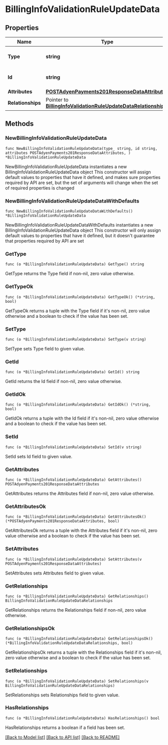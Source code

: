 # BillingInfoValidationRuleUpdateData

## Properties

Name | Type | Description | Notes
------------ | ------------- | ------------- | -------------
**Type** | **string** | The resource&#39;s type | 
**Id** | **string** | The resource&#39;s id | 
**Attributes** | [**POSTAdyenPayments201ResponseDataAttributes**](POSTAdyenPayments201ResponseDataAttributes.md) |  | 
**Relationships** | Pointer to [**BillingInfoValidationRuleUpdateDataRelationships**](BillingInfoValidationRuleUpdateDataRelationships.md) |  | [optional] 

## Methods

### NewBillingInfoValidationRuleUpdateData

`func NewBillingInfoValidationRuleUpdateData(type_ string, id string, attributes POSTAdyenPayments201ResponseDataAttributes, ) *BillingInfoValidationRuleUpdateData`

NewBillingInfoValidationRuleUpdateData instantiates a new BillingInfoValidationRuleUpdateData object
This constructor will assign default values to properties that have it defined,
and makes sure properties required by API are set, but the set of arguments
will change when the set of required properties is changed

### NewBillingInfoValidationRuleUpdateDataWithDefaults

`func NewBillingInfoValidationRuleUpdateDataWithDefaults() *BillingInfoValidationRuleUpdateData`

NewBillingInfoValidationRuleUpdateDataWithDefaults instantiates a new BillingInfoValidationRuleUpdateData object
This constructor will only assign default values to properties that have it defined,
but it doesn't guarantee that properties required by API are set

### GetType

`func (o *BillingInfoValidationRuleUpdateData) GetType() string`

GetType returns the Type field if non-nil, zero value otherwise.

### GetTypeOk

`func (o *BillingInfoValidationRuleUpdateData) GetTypeOk() (*string, bool)`

GetTypeOk returns a tuple with the Type field if it's non-nil, zero value otherwise
and a boolean to check if the value has been set.

### SetType

`func (o *BillingInfoValidationRuleUpdateData) SetType(v string)`

SetType sets Type field to given value.


### GetId

`func (o *BillingInfoValidationRuleUpdateData) GetId() string`

GetId returns the Id field if non-nil, zero value otherwise.

### GetIdOk

`func (o *BillingInfoValidationRuleUpdateData) GetIdOk() (*string, bool)`

GetIdOk returns a tuple with the Id field if it's non-nil, zero value otherwise
and a boolean to check if the value has been set.

### SetId

`func (o *BillingInfoValidationRuleUpdateData) SetId(v string)`

SetId sets Id field to given value.


### GetAttributes

`func (o *BillingInfoValidationRuleUpdateData) GetAttributes() POSTAdyenPayments201ResponseDataAttributes`

GetAttributes returns the Attributes field if non-nil, zero value otherwise.

### GetAttributesOk

`func (o *BillingInfoValidationRuleUpdateData) GetAttributesOk() (*POSTAdyenPayments201ResponseDataAttributes, bool)`

GetAttributesOk returns a tuple with the Attributes field if it's non-nil, zero value otherwise
and a boolean to check if the value has been set.

### SetAttributes

`func (o *BillingInfoValidationRuleUpdateData) SetAttributes(v POSTAdyenPayments201ResponseDataAttributes)`

SetAttributes sets Attributes field to given value.


### GetRelationships

`func (o *BillingInfoValidationRuleUpdateData) GetRelationships() BillingInfoValidationRuleUpdateDataRelationships`

GetRelationships returns the Relationships field if non-nil, zero value otherwise.

### GetRelationshipsOk

`func (o *BillingInfoValidationRuleUpdateData) GetRelationshipsOk() (*BillingInfoValidationRuleUpdateDataRelationships, bool)`

GetRelationshipsOk returns a tuple with the Relationships field if it's non-nil, zero value otherwise
and a boolean to check if the value has been set.

### SetRelationships

`func (o *BillingInfoValidationRuleUpdateData) SetRelationships(v BillingInfoValidationRuleUpdateDataRelationships)`

SetRelationships sets Relationships field to given value.

### HasRelationships

`func (o *BillingInfoValidationRuleUpdateData) HasRelationships() bool`

HasRelationships returns a boolean if a field has been set.


[[Back to Model list]](../README.md#documentation-for-models) [[Back to API list]](../README.md#documentation-for-api-endpoints) [[Back to README]](../README.md)


